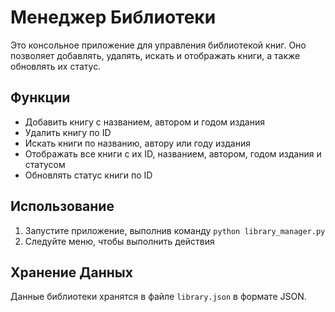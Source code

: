 Менеджер Библиотеки
=============

Это консольное приложение для управления библиотекой книг. Оно позволяет добавлять, удалять, искать и отображать книги, а также обновлять их статус.

Функции
--------

* Добавить книгу с названием, автором и годом издания
* Удалить книгу по ID
* Искать книги по названию, автору или году издания
* Отображать все книги с их ID, названием, автором, годом издания и статусом
* Обновлять статус книги по ID

Использование
-----

1. Запустите приложение, выполнив команду `python library_manager.py`
2. Следуйте меню, чтобы выполнить действия

Хранение Данных
------------

Данные библиотеки хранятся в файле `library.json` в формате JSON.
